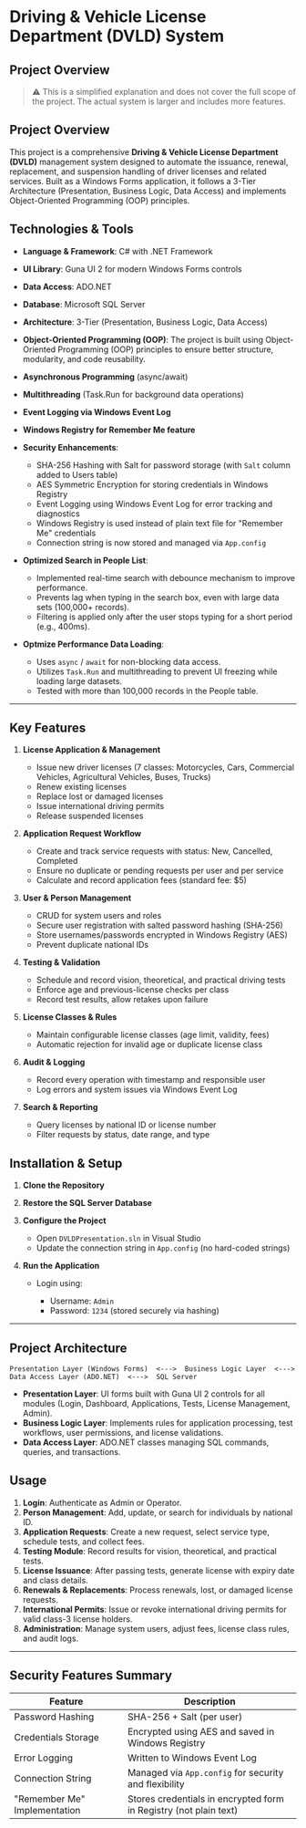 # Driving & Vehicle License Department (DVLD) System

## Project Overview

> ⚠️ This is a simplified explanation and does not cover the full scope of the project. The actual system is larger and includes more features.

## Project Overview

This project is a comprehensive **Driving & Vehicle License Department (DVLD)** management system designed to automate the issuance, renewal, replacement, and suspension handling of driver licenses and related services. Built as a Windows Forms application, it follows a 3-Tier Architecture (Presentation, Business Logic, Data Access) and implements Object-Oriented Programming (OOP) principles.

## Technologies & Tools

* **Language & Framework**: C# with .NET Framework
* **UI Library**: Guna UI 2 for modern Windows Forms controls
* **Data Access**: ADO.NET
* **Database**: Microsoft SQL Server
* **Architecture**: 3-Tier (Presentation, Business Logic, Data Access)
* **Object-Oriented Programming (OOP)**: The project is built using Object-Oriented Programming (OOP) principles to ensure better structure, modularity, and code reusability.
* **Asynchronous Programming** (async/await)
* **Multithreading** (Task.Run for background data operations)
* **Event Logging via Windows Event Log**
* **Windows Registry for Remember Me feature**
* **Security Enhancements**:

  * SHA-256 Hashing with Salt for password storage (with `Salt` column added to Users table)
  * AES Symmetric Encryption for storing credentials in Windows Registry
  * Event Logging using Windows Event Log for error tracking and diagnostics
  * Windows Registry is used instead of plain text file for "Remember Me" credentials
  * Connection string is now stored and managed via `App.config`

* **Optimized Search in People List**:

   * Implemented real-time search with debounce mechanism to improve performance.
   * Prevents lag when typing in the search box, even with large data sets (100,000+ records).
   * Filtering is applied only after the user stops typing for a short period (e.g., 400ms).
* **Optmize Performance Data Loading**:

   * Uses `async` / `await` for non-blocking data access.
   * Utilizes `Task.Run` and multithreading to prevent UI freezing while loading large datasets.
   * Tested with more than 100,000 records in the People table.
---



## Key Features

1. **License Application & Management**

   * Issue new driver licenses (7 classes: Motorcycles, Cars, Commercial Vehicles, Agricultural Vehicles, Buses, Trucks)
   * Renew existing licenses
   * Replace lost or damaged licenses
   * Issue international driving permits
   * Release suspended licenses
2. **Application Request Workflow**

   * Create and track service requests with status: New, Cancelled, Completed
   * Ensure no duplicate or pending requests per user and per service
   * Calculate and record application fees (standard fee: \$5)
3. **User & Person Management**

   * CRUD for system users and roles
   * Secure user registration with salted password hashing (SHA-256)
   * Store usernames/passwords encrypted in Windows Registry (AES)
   * Prevent duplicate national IDs

4. **Testing & Validation**

   * Schedule and record vision, theoretical, and practical driving tests
   * Enforce age and previous-license checks per class
   * Record test results, allow retakes upon failure
5. **License Classes & Rules**

   * Maintain configurable license classes (age limit, validity, fees)
   * Automatic rejection for invalid age or duplicate license class
6. **Audit & Logging**

   * Record every operation with timestamp and responsible user
   * Log errors and system issues via Windows Event Log
7. **Search & Reporting**

   * Query licenses by national ID or license number
   * Filter requests by status, date range, and type


## Installation & Setup

1. **Clone the Repository**
2. **Restore the SQL Server Database**
3. **Configure the Project**

   * Open `DVLDPresentation.sln` in Visual Studio
   * Update the connection string in `App.config` (no hard-coded strings)
4. **Run the Application**

   * Login using:

     * Username: `Admin`
     * Password: `1234` (stored securely via hashing)

---


## Project Architecture

```
Presentation Layer (Windows Forms)  <--->  Business Logic Layer  <--->  Data Access Layer (ADO.NET)  <--->  SQL Server
```

* **Presentation Layer**: UI forms built with Guna UI 2 controls for all modules (Login, Dashboard, Applications, Tests, License Management, Admin).
* **Business Logic Layer**: Implements rules for application processing, test workflows, user permissions, and license validations.
* **Data Access Layer**: ADO.NET classes managing SQL commands, queries, and transactions.

## Usage

1. **Login**: Authenticate as Admin or Operator.
2. **Person Management**: Add, update, or search for individuals by national ID.
3. **Application Requests**: Create a new request, select service type, schedule tests, and collect fees.
4. **Testing Module**: Record results for vision, theoretical, and practical tests.
5. **License Issuance**: After passing tests, generate license with expiry date and class details.
6. **Renewals & Replacements**: Process renewals, lost, or damaged license requests.
7. **International Permits**: Issue or revoke international driving permits for valid class-3 license holders.
8. **Administration**: Manage system users, adjust fees, license class rules, and audit logs.

---
## Security Features Summary

| Feature                         | Description                                                       |
|----------------------------------|-------------------------------------------------------------------|
| Password Hashing                | SHA-256 + Salt (per user)                                        |
| Credentials Storage             | Encrypted using AES and saved in Windows Registry                |
| Error Logging                   | Written to Windows Event Log                                     |
| Connection String               | Managed via `App.config` for security and flexibility            |
| "Remember Me" Implementation    | Stores credentials in encrypted form in Registry (not plain text)|
